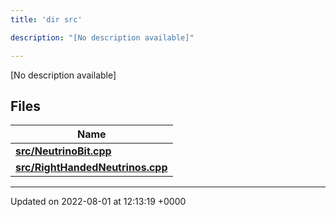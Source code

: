 ```yaml
---
title: 'dir src'

description: "[No description available]"

---
```







[No description available]

## Files

| Name           |
| -------------- |
| **[src/NeutrinoBit.cpp](/documentation/code/files/neutrinobit_8cpp/#file-neutrinobit.cpp)**  |
| **[src/RightHandedNeutrinos.cpp](/documentation/code/files/righthandedneutrinos_8cpp/#file-righthandedneutrinos.cpp)**  |






-------------------------------

Updated on 2022-08-01 at 12:13:19 +0000
